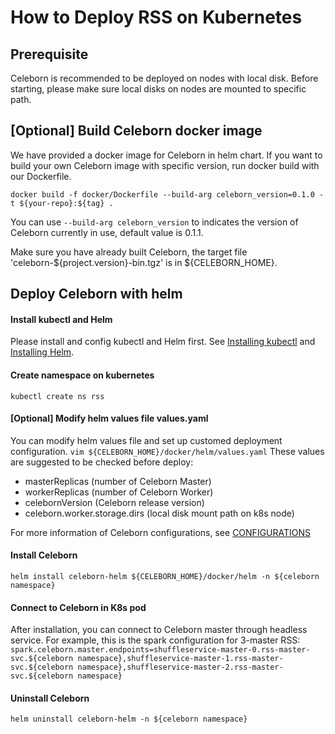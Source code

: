 # How to Deploy RSS on Kubernetes

## Prerequisite
Celeborn is recommended to be deployed on nodes with local disk. Before starting, please make sure local disks on nodes are mounted to specific path.

## [Optional] Build Celeborn docker image
We have provided a docker image for Celeborn in helm chart. If you want to build your own Celeborn image with specific version, run docker build with our Dockerfile.

`
docker build -f docker/Dockerfile --build-arg celeborn_version=0.1.0 -t ${your-repo}:${tag} .
`

You can use `--build-arg celeborn_version` to indicates the version of Celeborn currently in use, default value is 0.1.1.

Make sure you have already built Celeborn, the target file 'celeborn-${project.version}-bin.tgz' is in ${CELEBORN_HOME}.

## Deploy Celeborn with helm

#### Install kubectl and Helm

Please install and config kubectl and Helm first. See [Installing kubectl](https://kubernetes.io/docs/tasks/tools/#kubectl) and [Installing Helm](https://helm.sh/docs/intro/install/).

#### Create namespace on kubernetes
`
kubectl create ns rss
`

#### [Optional] Modify helm values file values.yaml
You can modify helm values file and set up customed deployment configuration.
`
vim ${CELEBORN_HOME}/docker/helm/values.yaml
`
These values are suggested to be checked before deploy:  
- masterReplicas (number of Celeborn Master)
- workerReplicas (number of Celeborn Worker)
- celebornVersion (Celeborn release version)
- celeborn.worker.storage.dirs (local disk mount path on k8s node)

For more information of Celeborn configurations, see [CONFIGURATIONS](../CONFIGURATION_GUIDE.md)

#### Install Celeborn
`
helm install celeborn-helm ${CELEBORN_HOME}/docker/helm -n ${celeborn namespace}
`

#### Connect to Celeborn in K8s pod
After installation, you can connect to Celeborn master through headless service. For example, this is the spark configuration for 3-master RSS:
`
spark.celeborn.master.endpoints=shuffleservice-master-0.rss-master-svc.${celeborn namespace},shuffleservice-master-1.rss-master-svc.${celeborn namespace},shuffleservice-master-2.rss-master-svc.${celeborn namespace}
`

#### Uninstall Celeborn
`
helm uninstall celeborn-helm -n ${celeborn namespace}
`